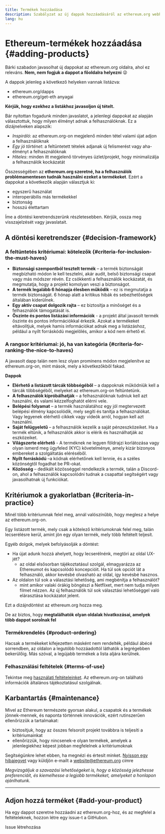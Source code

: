 ```yaml
---
title: Termékek hozzáadása
description: Szabályzat az új dappok hozzáadásáról az ethereum.org webhelyhez
lang: hu
---
```


# Ethereum-termékek hozzáadása {#adding-products}

Bárki szabadon javasolhat új dappokat az ethereum.org oldalra, ahol ez releváns. **Nem, nem fogjuk a dappot a főoldalra helyezni** 😜

A dappok jelenleg a következő helyeken vannak listázva:

- ethereum.org/dapps
- ethereum.org/get-eth anyagai

**Kérjük, hogy ezekhez a listákhoz javasoljon új tételt.**

Bár nyitottan fogadunk minden javaslatot, a jelenlegi dappokat az alapján választottuk, hogy milyen élményt adnak a felhasználóknak. Ez a dizájnelveken alapszik:

- _Inspiráló_: az ethereum.org-on megjelenő minden tétel valami újat adjon a felhasználóknak
- _Egy jó történet_: a feltüntetett tételek adjanak új felismerést vagy aha-élményt a felhasználóknak
- _Hiteles_: minden itt megjelenő törvényes üzlet/projekt, hogy minimalizálja a felhasználók kockázatát

Összességében az **ethereum.org szeretné, ha a felhasználók problémamentesen tudnák használni ezeket a termékeket**. Ezért a dappokat a következők alapján választjuk ki:

- egyszerű használat
- interoperábilis más termékekkel
- biztonság
- hosszú élettartam

Íme a döntési keretrendszerünk részletesebben. Kérjük, ossza meg visszajelzését vagy javaslatait.

## A döntési keretrendszer {#decision-framework}

### A feltüntetés kritériumai: kötelezők {#criteria-for-inclusion-the-must-haves}

- **Biztonsági szempontból tesztelt termék** – a termék biztonságát megbízható módon le kell tesztelni, akár audit, belső biztonsági csapat vagy más módszer révén. Ez csökkenti a felhasználók kockázatát, és megmutatja, hogy a projekt komolyan veszi a biztonságot.
- **A termék legalább 6 hónapja élesben működik** – ez is megmutatja a termék biztonságát. 6 hónap alatt a kritikus hibák és sebezhetőségek általában kiderülnek.
- **Egy aktív csapat dolgozik rajta** – ez biztosítja a minőséget és a felhasználók támogatását is.
- **Őszinte és pontos listázási információk** - a projekt által javasolt termék őszinte és pontos információkkal érkezik. Azokat a termékeket eltávolítjuk, melyek hamis információkat adnak meg a listázáshoz, például a nyílt forráskódú megjelölés, amikor a kód nem érhető el.

### A rangsor kritériumai: jó, ha van kategória {#criteria-for-ranking-the-nice-to-haves}

A javasolt dapp talán nem lesz olyan prominens módon megjelenítve az ethereum.org-on, mint mások, mely a következőkből fakad.

**Dappok**

- **Elérhető a listázott tárcák többségéből** – a dappoknak működniük kell a tárcák többségéből, melyeket az ethereum.org-on feltüntetünk.
- **A felhasználók kipróbálhatják** – a felhasználóknak tudniuk kell azt használni, és valami kézzelfoghatót elérni vele.
- **Belépési folyamat** – a termék használatához egy jól megtervezett belépési élmény kapcsolódik, mely segíti és tanítja a felhasználókat. Vagy legyenek elérhető cikkek vagy videók arról, hogyan kell azt használni.
- **Saját felügyeletű** – a felhasználók kezelik a saját pénzeszközeiket. Ha a termék eltűnik, a felhasználók akkor is elérik és használhatják az eszközeiket.
- **Világszerte elérhető** - A terméknek ne legyen földrajzi korlátozása vagy olyan ismerd meg ügyfeled (KYC) követelménye, amely kizár bizonyos embereket a szolgáltatás eléréséből.
- **Nyílt forráskódú** –a kódnak elérhetőnek kell lennie, és a széles közönségtől fogadhat be PR-okat.
- **Közösség** – dedikált közösséggel rendelkezik a termék, talán a Discord-on, ahol a felhasználók kapcsolódni tudnak a csapattal segítségért vagy javasolhatnak új funkciókat.

## Kritériumok a gyakorlatban {#criteria-in-practice}

Minél több kritériumnak felel meg, annál valószínűbb, hogy meglesz a helye az ethereum.org-on.

Egy listázott termék, mely csak a kötelező kritériumoknak felel meg, talán lecserélésre kerül, amint jön egy olyan termék, mely több feltételt teljesít.

Egyéb dolgok, melyek befolyásolják a döntést:

- Ha újat adunk hozzá ahelyett, hogy lecserélnénk, megtöri az oldal UX-jét?
  - az oldal elsősorban tájékoztatásul szolgál, elmagyarázza az Ethereumot és kapcsolódó koncepcióit. Ha túl sok opciót lát a felhasználó, akkor kevésbé olvasható az oldal, így kevésbé hasznos.
- Az oldalon túl sok a választási lehetőség, ami megbénítja a felhasználót?
  - mint amikor valaki órákig böngészi a Netflixet, mert nem tudja milyen filmet nézzen. Az új felhasználók túl sok választási lehetőséggel való elárasztása kockázatot jelent.

Ezt a dizájndöntést az ethereum.org hozza meg.

De az biztos, hogy **megtalálhatók olyan oldalak hivatkozásai, amelyek több dappot sorolnak fel**

### Termékrendelés {#product-ordering}

Hacsak a termékeket kifejezetten másként nem rendelték, például ábécé sorrendben, az oldalon a legutóbb hozzáadottól láthatók a legrégebben bekerülőig. Más szóval, a legújabb termékek a lista aljára kerülnek.

### Felhasználási feltételek {#terms-of-use}

Tekintse meg [használati feltételeinket](/terms-of-use/). Az ethereum.org-on található információk általános tájékoztatásul szolgálnak.

## Karbantartás {#maintenance}

Mivel az Ethereum természete gyorsan alakul, a csapatok és a termékek jönnek-mennek, és naponta történnek innovációk, ezért rutinszerűen ellenőrizzük a tartalmakat:

- biztosítjuk, hogy az összes felsorolt projekt továbbra is teljesíti a kritériumainkat
- ellenőrizzük, hogy nincsenek-e olyan termékek, amelyek a jelenlegiekhez képest jobban megfelelnek a kritériumoknak

Segítségünkre lehet ebben, ha megnézi és értesít minket. [Nyisson egy hibajegyet](https://github.com/ethereum/ethereum-org-website/issues/new?assignees=&labels=Type%3A+Feature&template=feature_request.yaml&title=) vagy küldjön e-mailt a [website@ethereum.org](mailto:website@ethereum.org) címre

_Megvizsgáljuk a szavazási lehetőségeket is, hogy a közösség jelezhesse preferenciáit, és kiemelhesse a legjobb termékeket, amelyeket a honlapon ajánlhatunk._

---

## Adjon hozzá terméket {#add-your-product}

Ha egy dappot szeretne hozzáadni az ethereum.org-hoz, és az megfelel a feltételeknek, hozzon létre egy issue-t a GitHubon.

<ButtonLink href="https://submitapp.paperform.co/">
  Issue létrehozása
</ButtonLink>
